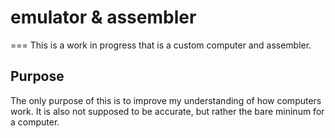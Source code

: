 # emulator & assembler
===
This is a work in progress that is a custom computer and assembler.

## Purpose
The only purpose of this is to improve my understanding of how computers work. It is also not supposed to be accurate, but rather the bare mininum for a computer.